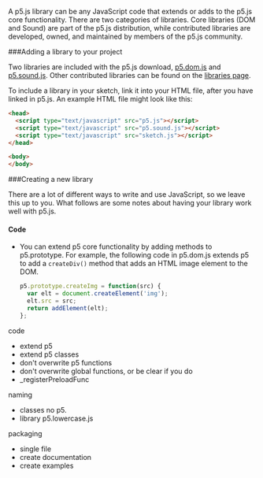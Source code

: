 A p5.js library can be any JavaScript code that extends or adds to the p5.js core functionality. There are two categories of libraries. Core libraries (DOM and Sound) are part of the p5.js distribution, while contributed libraries are developed, owned, and maintained by members of the p5.js community.

###Adding a library to your project

Two libraries are included with the p5.js download, [p5.dom.js](http://localhost/p5js.org/site/reference/#/libraries/dom) and [p5.sound.js](http://localhost/p5js.org/site/reference/#/libraries/sound). Other contributed libraries can be found on the [libraries page](http://p5js.org/libraries/). 

To include a library in your sketch, link it into your HTML file, after you have linked in p5.js. An example HTML file might look like this:
```html
<head>
  <script type="text/javascript" src="p5.js"></script>
  <script type="text/javascript" src="p5.sound.js"></script>
  <script type="text/javascript" src="sketch.js"></script>
</head>

<body>
</body>
```

###Creating a new library

There are a lot of different ways to write and use JavaScript, so we leave this up to you. What follows are some notes about having your library work well with p5.js.

#### Code
* You can extend p5 core functionality by adding methods to p5.prototype. For example, the following code in p5.dom.js extends p5 to add a `createDiv()` method that adds an HTML image element to the DOM. 
  ```javascript
  p5.prototype.createImg = function(src) {
    var elt = document.createElement('img');
    elt.src = src;
    return addElement(elt);
  };
  ```

code
- extend p5
- extend p5 classes
- don't overwrite p5 functions
- don't overwrite global functions, or be clear if you do
- _registerPreloadFunc

naming
- classes no p5.
- library p5.lowercase.js

packaging
- single file
- create documentation
- create examples
